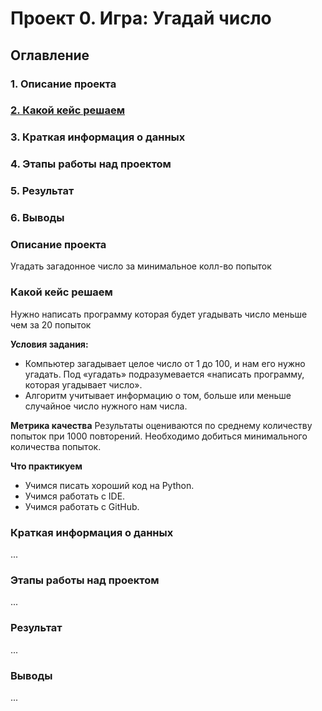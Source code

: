 # Проект 0. Игра: Угадай число

## Оглавление

### 1. Описание проекта
### [2. Какой кейс решаем](https://github.com/vladimir1091/SkillFactory-DST-3.0/blob/main/project_0/README.md#Какой-кейс-решаем)
### 3. Краткая информация о данных
### 4. Этапы работы над проектом
### 5. Результат
### 6. Выводы

### Описание проекта
Угадать загадонное число за минимальное колл-во попыток


### Какой кейс решаем
Нужно написать программу которая будет угадывать число меньше чем за 20 попыток

**Условия задания:**
- Компьютер загадывает целое число от 1 до 100, и нам его нужно угадать. Под «угадать» подразумевается «написать программу, которая угадывает число».
- Алгоритм учитывает информацию о том, больше или меньше случайное число нужного нам числа.

**Метрика качества**
Результаты оцениваются по среднему количеству попыток при 1000 повторений. Необходимо добиться минимального количества попыток.

**Что практикуем**
- Учимся писать хороший код на Python.
- Учимся работать с IDE.
- Учимся работать с GitHub.

### Краткая информация о данных
...


### Этапы работы над проектом
...


### Результат
...


### Выводы
...